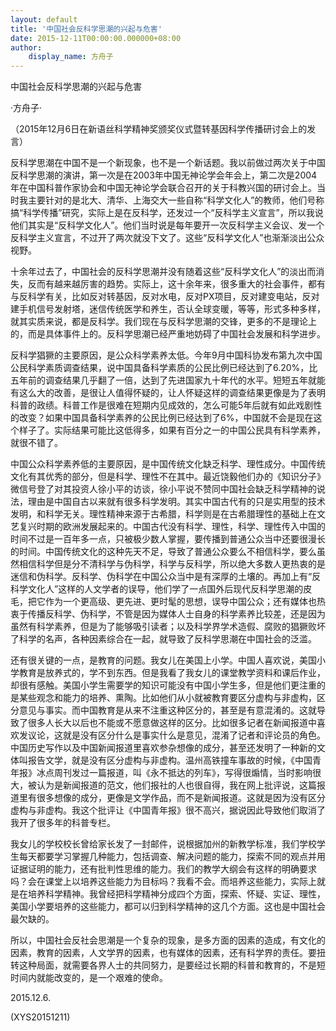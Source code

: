 ```yaml
---
layout: default
title: '中国社会反科学思潮的兴起与危害'
date: 2015-12-11T00:00:00.000000+08:00
author:
    display_name: 方舟子
---
```


中国社会反科学思潮的兴起与危害

·方舟子·

（2015年12月6日在新语丝科学精神奖颁奖仪式暨转基因科学传播研讨会上的发言）

反科学思潮在中国不是一个新现象，也不是一个新话题。我以前做过两次关于中国反科学思潮的演讲，第一次是在2003年中国无神论学会年会上，第二次是2004年在中国科普作家协会和中国无神论学会联合召开的关于科教兴国的研讨会上。当时我主要针对的是北大、清华、上海交大一些自称“科学文化人”的教师，他们号称搞“科学传播”研究，实际上是在反科学，还发过一个“反科学主义宣言”，所以我说他们其实是“反科学文化人”。他们当时说是每年要开一次反科学主义会议、发一个反科学主义宣言，不过开了两次就没下文了。这些“反科学文化人”也渐渐淡出公众视野。

十余年过去了，中国社会的反科学思潮并没有随着这些“反科学文化人”的淡出而消失，反而有越来越厉害的趋势。实际上，这十余年来，很多重大的社会事件，都有与反科学有关，比如反对转基因，反对水电，反对PX项目，反对建变电站，反对建手机信号发射塔，迷信传统医学和养生，否认全球变暖，等等，形式多种多样，就其实质来说，都是反科学。我们现在与反科学思潮的交锋，更多的不是理论上的，而是具体事件上的。反科学思潮已经严重地妨碍了中国社会发展和科学进步。

反科学猖獗的主要原因，是公众科学素养太低。今年9月中国科协发布第九次中国公民科学素质调查结果，说中国具备科学素质的公民比例已经达到了6.20%，比五年前的调查结果几乎翻了一倍，达到了先进国家九十年代的水平。短短五年就能有这么大的改善，是很让人值得怀疑的，让人怀疑这样的调查结果更像是为了表明科普的政绩。科普工作是很难在短期内见成效的，怎么可能5年后就有如此戏剧性的改变？如果中国具备科学素养的公民比例已经达到了6%，中国就不会是现在这个样子了。实际结果可能比这低得多，如果有百分之一的中国公民具有科学素养，就很不错了。

中国公众科学素养低的主要原因，是中国传统文化缺乏科学、理性成分。中国传统文化有其优秀的部分，但是科学、理性不在其中。最近饶毅他们办的《知识分子》微信号登了对其投资人徐小平的访谈，徐小平说不赞同中国社会缺乏科学精神的说法，理由是中国自古以来就有很多科学发明。其实中国古代有的只是实用型的技术发明，和科学无关。理性精神来源于古希腊，科学则是在古希腊理性的基础上在文艺复兴时期的欧洲发展起来的。中国古代没有科学、理性，科学、理性传入中国的时间不过是一百年多一点，只被极少数人掌握，要传播到普通公众当中还要很漫长的时间。中国传统文化的这种先天不足，导致了普通公众要么不相信科学，要么虽然相信科学但是分不清科学与伪科学，科学与反科学，所以绝大多数人更热衷的是迷信和伪科学。反科学、伪科学在中国公众当中是有深厚的土壤的。再加上有“反科学文化人”这样的人文学者的误导，他们学了一点国外后现代反科学思潮的皮毛，把它作为一个更高级、更先进、更时髦的思想，误导中国公众；还有媒体也热衷于传播反科学、伪科学，不管是因为媒体人士自身的科学素养比较差，还是因为虽然有科学素养，但是为了能够吸引读者；以及科学界学术造假、腐败的猖獗败坏了科学的名声，各种因素综合在一起，就导致了反科学思潮在中国社会的泛滥。

还有很关键的一点，是教育的问题。我女儿在美国上小学。中国人喜欢说，美国小学教育是放养式的，学不到东西。但是我看了我女儿的课堂教学资料和课后作业，却很有感触。美国小学生需要学的知识可能没有中国小学生多，但是他们更注重的是某些观念和能力的培养、熏陶。比如他们从小就被教育要区分虚构与非虚构，区分意见与事实。而中国教育是从来不注重这种区分的，甚至是有意混淆的。这就导致了很多人长大以后也不能或不愿意做这样的区分。比如很多记者在新闻报道中喜欢发议论，这就是没有区分什么是事实什么是意见，混淆了记者和评论员的角色。中国历史写作以及中国新闻报道里喜欢参杂想像的成分，甚至还发明了一种新的文体叫报告文学，就是没有区分虚构与非虚构。温州高铁撞车事故的时候，《中国青年报》冰点周刊发过一篇报道，叫《永不抵达的列车》，写得很煽情，当时影响很大，被认为是新闻报道的范文，他们报社的人也很自得，我在网上批评说，这篇报道里有很多想像的成分，更像是文学作品，而不是新闻报道。这就是因为没有区分虚构与非虚构。我这个批评让《中国青年报》很不高兴，据说因此导致他们取消了我开了很多年的科普专栏。

我女儿的学校校长曾给家长发了一封邮件，说根据加州的新教学标准，我们学校学生每天都要学习掌握几种能力，包括调查、解决问题的能力，探索不同的观点并用证据证明的能力，还有批判性思维的能力。我们的教学大纲会有这样的明确要求吗？会在课堂上以培养这些能力为目标吗？我看不会。而培养这些能力，实际上就是在培养科学精神。我曾经把科学精神分成四个方面，探索、怀疑、实证、理性，美国小学要培养的这些能力，都可以归到科学精神的这几个方面。这也是中国社会最欠缺的。

所以，中国社会反社会思潮是一个复杂的现象，是多方面的因素的造成，有文化的因素，教育的因素，人文学界的因素，也有媒体的因素，还有科学界的责任。要扭转这种局面，就需要各界人士的共同努力，是要经过长期的科普和教育的，不是短时间内就能改变的，是一个艰难的使命。

2015.12.6.

(XYS20151211)

